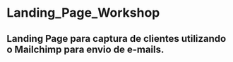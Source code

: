 # Landing_Page_Workshop

## Landing Page para captura de clientes utilizando o Mailchimp para envio de e-mails.
